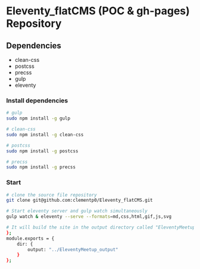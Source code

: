 # Eleventy_flatCMS (POC & gh-pages) Repository

## Dependencies

* clean-css
* postcss
* precss
* gulp
* eleventy

### Install dependencies

```bash
# gulp
sudo npm install -g gulp

# clean-css
sudo npm install -g clean-css

# postcss
sudo npm install -g postcss

# precss
sudo npm install -g precss

```
### Start

```bash
# clone the source file repository
git clone git@github.com:clementp0/Eleventy_flatCMS.git

# Start eleventy server and gulp watch simultaneously
gulp watch & eleventy --serve --formats=md,css,html,gif,js,svg

# It will build the site in the output directory called "EleventyMeetup_output". Can be changed here :
};
module.exports = {
    dir: {
        output: "../EleventyMeetup_output"
    }
};

```
